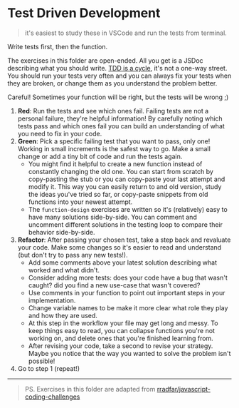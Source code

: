 # Test Driven Development

> it's easiest to study these in VSCode and run the tests from terminal.

Write tests first, then the function.

The exercises in this folder are open-ended. All you get is a JSDoc describing what you should write. [TDD is a cycle](https://www.youtube.com/watch?v=m43Ma_8TPH0), it's not a one-way street. You should run your tests very often and you can always fix your tests when they are broken, or change them as you understand the problem better.

Careful! Sometimes your function will be right, but the tests will be wrong ;)

1. **Red**: Run the tests and see which ones fail. Failing tests are not a personal failure, they're helpful information!
   By carefully noting which tests pass and which ones fail you can build an understanding of what you need to fix in your code.
2. **Green**: Pick a specific failing test that you want to pass, only one! Working in small increments is the safest way to go. Make a small change or add a tiny bit of code and run the tests again.
   - You might find it helpful to create a new function instead of constantly changing the old one.
     You can start from scratch by copy-pasting the stub or you can copy-paste your last attempt and modify it.
     This way you can easily return to and old version, study the ideas you've tried so far,
     or copy-paste snippets from old functions into your newest attempt.
   - The `function-design` exercises are written so it's (relatively) easy to have many solutions side-by-side. You can comment and uncomment different solutions in the testing loop to compare their behavior side-by-side.
3. **Refactor**: After passing your chosen test, take a step back and revaluate your code.
   Make some changes so it's easier to read and understand (but don't try to pass any new tests!).
   - Add some comments above your latest solution describing what worked and what didn't.
   - Consider adding more tests: does your code have a bug that wasn't caught? did you find a new use-case that wasn't covered?
   - Use comments in your function to point out important steps in your implementation.
   - Change variable names to be make it more clear what role they play and how they are used.
   - At this step in the workflow your file may get long and messy. To keep things easy to read, you can collapse functions you're not working on, and delete ones that you're finished learning from.
   - After revising your code, take a second to revise your strategy. Maybe you notice that the way you wanted to solve the problem isn't possible!
4. Go to step 1 (repeat!)

---

> PS. Exercises in this folder are adapted from [rradfar/javascript-coding-challenges](https://github.com/rradfar/javascript-coding-challenges)
